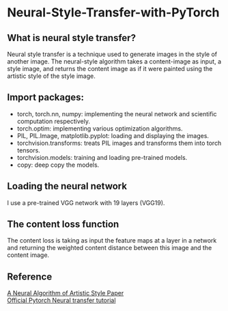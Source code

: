 # Neural-Style-Transfer-with-PyTorch

## What is neural style transfer?
Neural style transfer is a technique used to generate images in the style of another image. The neural-style algorithm takes a content-image as input, a style image, and returns the content image as if it were painted using the artistic style of the style image.

## Import packages:
- torch, torch.nn, numpy: implementing the neural network and scientific computation respectively.
- torch.optim: implementing various optimization algorithms.
- PIL, PIL.Image, matplotlib.pyplot: loading and displaying the images.
- torchvision.transforms: treats PIL images and transforms them into torch tensors.
- torchvision.models: training and loading pre-trained models.
- copy: deep copy the models.

## Loading the neural network
I use a pre-trained VGG network with 19 layers (VGG19).

## The content loss function
The content loss is taking as input the feature maps at a layer in a network and returning the weighted content distance between this image and the content image.

## Reference
[A Neural Algorithm of Artistic Style Paper](https://arxiv.org/pdf/1508.06576.pdf) <br>
[Official Pytorch Neural transfer tutorial](https://pytorch.org/tutorials/advanced/neural_style_tutorial.html#introduction)
